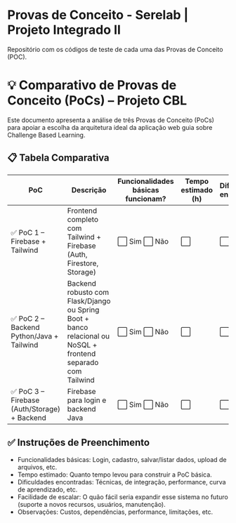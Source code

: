 # Provas de Conceito - Serelab | Projeto Integrado II
Repositório com os códigos de teste de cada uma das Provas de Conceito (POC).


# 💡 Comparativo de Provas de Conceito (PoCs) – Projeto CBL

Este documento apresenta a análise de três Provas de Conceito (PoCs) para apoiar a escolha da arquitetura ideal da aplicação web guia sobre Challenge Based Learning.

## 📋 Tabela Comparativa

| PoC | Descrição | Funcionalidades básicas funcionam? | Tempo estimado (h) | Dificuldades encontradas | Facilidade de escalar | Observações |
|-----|-----------|-------------------------------------|---------------------|----------------------------|------------------------|-------------|
| ✅ PoC 1 – Firebase + Tailwind | Frontend completo com Tailwind + Firebase (Auth, Firestore, Storage) | ⬜ Sim ⬜ Não | ⬜ | ⬜ | ⬜ Alta ⬜ Média ⬜ Baixa | ⬜ |
| ✅ PoC 2 – Backend Python/Java + Tailwind | Backend robusto com Flask/Django ou Spring Boot + banco relacional ou NoSQL + frontend separado com Tailwind | ⬜ Sim ⬜ Não | ⬜ | ⬜ | ⬜ Alta ⬜ Média ⬜ Baixa | ⬜ |
| ✅ PoC 3 – Firebase (Auth/Storage) + Backend | Firebase para login e backend Java | ⬜ Sim ⬜ Não | ⬜ | ⬜ | ⬜ Alta ⬜ Média ⬜ Baixa | ⬜ |

## ✅ Instruções de Preenchimento

- Funcionalidades básicas: Login, cadastro, salvar/listar dados, upload de arquivos, etc.
- Tempo estimado: Quanto tempo levou para construir a PoC básica.
- Dificuldades encontradas: Técnicas, de integração, performance, curva de aprendizado, etc.
- Facilidade de escalar: O quão fácil seria expandir esse sistema no futuro (suporte a novos recursos, usuários, manutenção).
- Observações: Custos, dependências, performance, limitações, etc.
